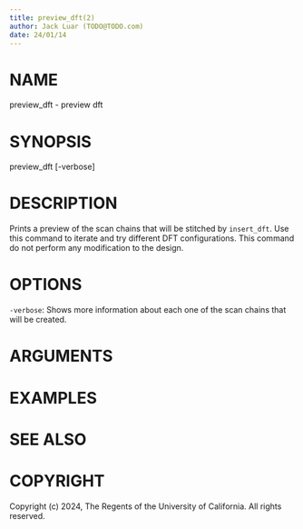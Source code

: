 ```yaml
---
title: preview_dft(2)
author: Jack Luar (TODO@TODO.com)
date: 24/01/14
---
```


# NAME

preview_dft - preview dft

# SYNOPSIS

preview_dft
    [-verbose]


# DESCRIPTION

Prints a preview of the scan chains that will be stitched by `insert_dft`. Use
this command to iterate and try different DFT configurations. This command do
not perform any modification to the design.

# OPTIONS

`-verbose`:  Shows more information about each one of the scan chains that will be created.

# ARGUMENTS

# EXAMPLES

# SEE ALSO

# COPYRIGHT

Copyright (c) 2024, The Regents of the University of California. All rights reserved.
